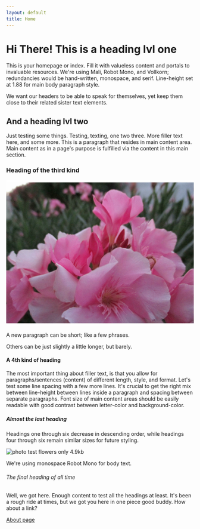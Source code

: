 ```yaml
---
layout: default
title: Home
---
```


# Hi There! This is a heading lvl one

This is your homepage or index. Fill it with valueless content and portals to invaluable resources. We're using Mali, Robot Mono, and Vollkorn; redundancies would be hand-written, monospace, and serif. Line-height set at 1.88 for main body paragraph style.

We want our headers to be able to speak for themselves, yet keep them close to their related sister text elements.

## And a heading lvl two

Just testing some things. Testing, texting, one two three. More filler text here, and some more. This is a paragraph that resides in main content area. Main content as in a page's purpose is fulfilled via the content in this main section.

### Heading of the third kind

![photo test flowers 366kb](/assets/flowertest.svg)

A new paragraph can be short; like a few phrases.

Others can be just slightly a little longer, but barely.

#### A 4th kind of heading

The most important thing about filler text, is that you allow for paragraphs/sentences (content) of different length, style, and format. Let's test some line spacing with a few more lines. It's crucial to get the right mix between line-height between lines inside a paragraph and spacing between separate paragraphs. Font size of main content areas should be easily readable with good contrast between letter-color and background-color.

##### Almost the last heading

Headings one through six decrease in descending order, while headings four through six remain similar sizes for future styling.

![photo test flowers only 4.9kb]("https://www.dropbox.com/s/1tn6ayt4h1n17s6/oleander-flowers.jpg?dl=0")

We're using monospace Robot Mono for body text.

###### The final heading of all time

Well, we got here. Enough content to test all the headings at least. It's been a rough ride at times, but we got you here in one piece good buddy. How about a link?

[About page](https://craigkraft.github.io/about)
